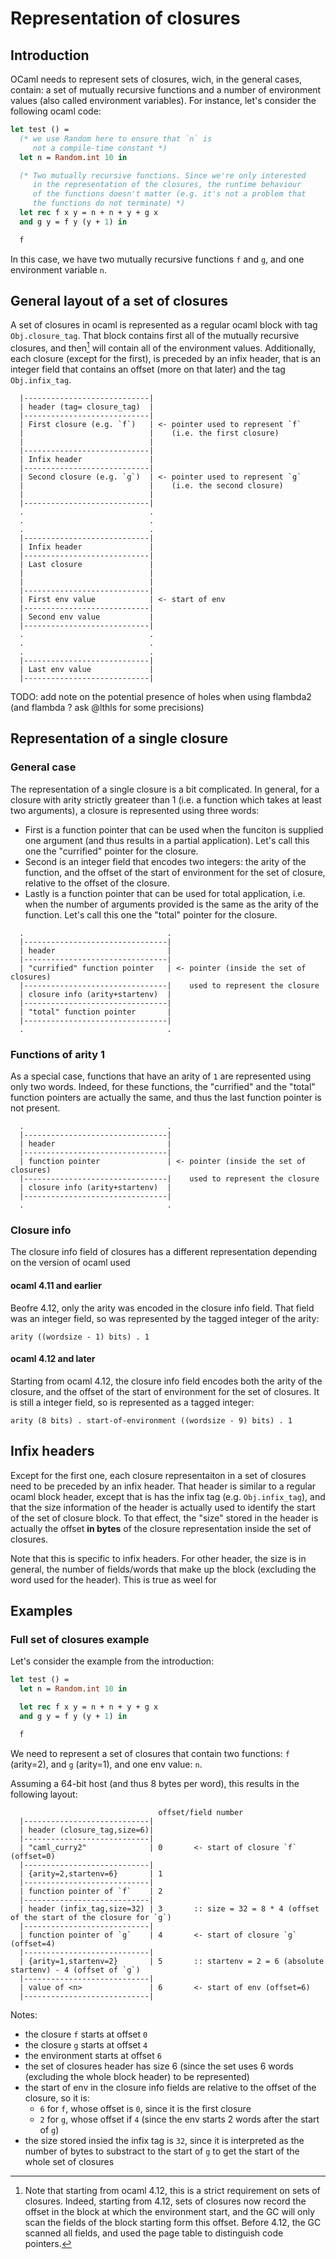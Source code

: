 
# Representation of closures


## Introduction

OCaml needs to represent sets of closures, wich, in the general cases,
contain: a set of mutually recursive functions and a number of environment
values (also called environment variables). For instance, let's consider
the following ocaml code:

```ocaml
let test () =
  (* we use Random here to ensure that `n` is
     not a compile-time constant *)
  let n = Random.int 10 in

  (* Two mutually recursive functions. Since we're only interested
     in the representation of the closures, the runtime behaviour
     of the functions doesn't matter (e.g. it's not a problem that
     the functions do not terminate) *)
  let rec f x y = n + n + y + g x
  and g y = f y (y + 1) in

  f
```

In this case, we have two mutually recursive functions `f` and `g`,
and one environment variable `n`.


## General layout of a set of closures

A set of closures in ocaml is represented as a regular ocaml block
with tag `Obj.closure_tag`. That block contains first all of the
mutually recursive closures, and then[^1] will contain all of the
environment values. Additionally, each closure (except for the first),
is preceded by an infix header, that is an integer field that contains
an offset (more on that later) and the tag `Obj.infix_tag`.

[^1]: Note that starting from ocaml 4.12, this is a strict requirement
  on sets of closures. Indeed, starting from 4.12, sets of closures now
  record the offset in the block at which the environment start, and
  the GC will only scan the fields of the block starting form this offset.
  Before 4.12, the GC scanned all fields, and used the page table to
  distinguish code pointers.

```verbatim
  |----------------------------|
  | header (tag= closure_tag)  |
  |----------------------------|
  | First closure (e.g. `f`)   | <- pointer used to represent `f`
  |                            |    (i.e. the first closure)
  |                            |
  |----------------------------|
  | Infix header               |
  |----------------------------|
  | Second closure (e.g. `g`)  | <- pointer used to represent `g`
  |                            |    (i.e. the second closure)
  |                            |
  |----------------------------|
  .                            .
  .                            .
  .                            .
  |----------------------------|
  | Infix header               |
  |----------------------------|
  | Last closure               |
  |                            |
  |                            |
  |----------------------------|
  | First env value            | <- start of env
  |----------------------------|
  | Second env value           |
  |----------------------------|
  .                            .
  .                            .
  .                            .
  |----------------------------|
  | Last env value             |
  |----------------------------|
```

TODO: add note on the potential presence of holes when using flambda2
(and flambda ? ask @lthls for some precisions)



## Representation of a single closure

### General case

The representation of a single closure is a bit complicated. In general,
for a closure with arity strictly greateer than 1 (i.e. a function which
takes at least two arguments), a closure is represented using three words:
- First is a function pointer that can be used when the funciton is supplied
  one argument (and thus results in a partial application). Let's call
  this one the "currified" pointer for the closure.
- Second is an integer field that encodes two integers: the arity of the
  function, and the offset of the start of environment for the set of closure,
  relative to the offset of the closure.
- Lastly is a function pointer that can be used for total application, i.e.
  when the number of arguments provided is the same as the arity of the function.
  Let's call this one the "total" pointer for the closure.


```verbatim
  .                                .
  |--------------------------------|
  | header                         |
  |--------------------------------|
  | "currified" function pointer   | <- pointer (inside the set of closures)
  |--------------------------------|    used to represent the closure
  | closure info (arity+startenv)  |
  |--------------------------------|
  | "total" function pointer       |
  |--------------------------------|
  .                                .
```

### Functions of arity 1

As a special case, functions that have an arity of `1` are represented using
only two words. Indeed, for these functions, the "currified" and the "total"
function pointers are actually the same, and thus the last function pointer
is not present.

```verbatim
  .                                .
  |--------------------------------|
  | header                         |
  |--------------------------------|
  | function pointer               | <- pointer (inside the set of closures)
  |--------------------------------|    used to represent the closure
  | closure info (arity+startenv)  |
  |--------------------------------|
  .                                .
```

### Closure info

The closure info field of closures has a different representation depending
on the version of ocaml used

#### ocaml 4.11 and earlier

Beofre 4.12, only the arity was encoded in the closure info field. That field was
an integer field, so was represented by the tagged integer of the arity:

```
arity ((wordsize - 1) bits) . 1
```

#### ocaml 4.12 and later

Starting from ocaml 4.12, the closure info field encodes both the arity of the
closure, and the offset of the start of environment for the set of closures.
It is still a integer field, so is represented as a tagged integer:

```
arity (8 bits) . start-of-environment ((wordsize - 9) bits) . 1
```

## Infix headers

Except for the first one, each closure representaiton in a set of closures
need to be preceded by an infix header. That header is similar to a regular
ocaml block header, except that is has the infix tag (e.g. `Obj.infix_tag`),
and that the size information of the header is actually used to identify
the start of the set of closure block. To that effect, the "size" stored in
the header is actually the offset **in bytes** of the closure representation
inside the set of closures.

Note that this is specific to infix headers. For other header, the size
is in general, the number of fields/words that make up the block (excluding
the word used for the header). This is true as weel for


## Examples

### Full set of closures example

Let's consider the example from the introduction:

```ocaml
let test () =
  let n = Random.int 10 in

  let rec f x y = n + n + y + g x
  and g y = f y (y + 1) in

  f
```

We need to represent a set of closures that contain two functions: `f` (arity=2),
and `g` (arity=1), and one env value: `n`.

Assuming a 64-bit host (and thus 8 bytes per word),
this results in the following layout:


```verbatim
                                 offset/field number
  |----------------------------|
  | header (closure_tag,size=6)|
  |----------------------------|
  | "caml_curry2"              | 0       <- start of closure `f` (offset=0)
  |----------------------------|
  | {arity=2,startenv=6}       | 1
  |----------------------------|
  | function pointer of `f`    | 2
  |----------------------------|
  | header (infix_tag,size=32) | 3       :: size = 32 = 8 * 4 (offset of the start of the closure for `g`)
  |----------------------------|
  | function pointer of `g`    | 4       <- start of closure `g` (offset=4)
  |----------------------------|
  | {arity=1,startenv=2}       | 5       :: startenv = 2 = 6 (absolute startenv) - 4 (offset of `g`)
  |----------------------------|
  | value of <n>               | 6       <- start of env (offset=6)
  |----------------------------|
```

Notes:
- the closure `f` starts at offset `0`
- the closure `g` starts at offset `4`
- the environment starts at offset `6`
- the set of closures header has size 6 (since the set uses 6 words
  (excluding the whole block header) to be represented)
- the start of env in the closure info fields are relative to the offset of the closure,
  so it is:
  - `6` for `f`, whose offset is `0`, since it is the first closure
  - `2` for `g`, whose offset if `4` (since the env starts 2 words after the start of `g`)
- the size stored insied the infix tag is `32`, since it is interpreted as the number of
  bytes to substract to the start of `g` to get the start of the whole set of closures



